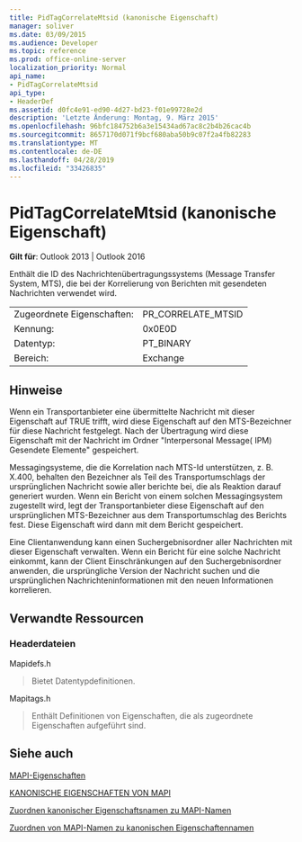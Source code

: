 ```yaml
---
title: PidTagCorrelateMtsid (kanonische Eigenschaft)
manager: soliver
ms.date: 03/09/2015
ms.audience: Developer
ms.topic: reference
ms.prod: office-online-server
localization_priority: Normal
api_name:
- PidTagCorrelateMtsid
api_type:
- HeaderDef
ms.assetid: d0fc4e91-ed90-4d27-bd23-f01e99728e2d
description: 'Letzte Änderung: Montag, 9. März 2015'
ms.openlocfilehash: 96bfc184752b6a3e15434ad67ac8c2b4b26cac4b
ms.sourcegitcommit: 8657170d071f9bcf680aba50b9c07f2a4fb82283
ms.translationtype: MT
ms.contentlocale: de-DE
ms.lasthandoff: 04/28/2019
ms.locfileid: "33426835"
---
```

# <a name="pidtagcorrelatemtsid-canonical-property"></a>PidTagCorrelateMtsid (kanonische Eigenschaft)

  
  
**Gilt für**: Outlook 2013 | Outlook 2016 
  
Enthält die ID des Nachrichtenübertragungssystems (Message Transfer System, MTS), die bei der Korrelierung von Berichten mit gesendeten Nachrichten verwendet wird.
  
|||
|:-----|:-----|
|Zugeordnete Eigenschaften:  <br/> |PR_CORRELATE_MTSID  <br/> |
|Kennung:  <br/> |0x0E0D  <br/> |
|Datentyp:  <br/> |PT_BINARY  <br/> |
|Bereich:  <br/> |Exchange  <br/> |
   
## <a name="remarks"></a>Hinweise

Wenn ein Transportanbieter eine übermittelte Nachricht mit dieser Eigenschaft auf TRUE trifft, wird diese Eigenschaft auf den MTS-Bezeichner für diese Nachricht festgelegt. Nach der Übertragung wird diese Eigenschaft mit der Nachricht im Ordner "Interpersonal Message( IPM) Gesendete Elemente" gespeichert.
  
Messagingsysteme, die die Korrelation nach MTS-Id unterstützen, z. B. X.400, behalten den Bezeichner als Teil des Transportumschlags der ursprünglichen Nachricht sowie aller berichte bei, die als Reaktion darauf generiert wurden. Wenn ein Bericht von einem solchen Messagingsystem zugestellt wird, legt der Transportanbieter diese Eigenschaft auf den ursprünglichen MTS-Bezeichner aus dem Transportumschlag des Berichts fest. Diese Eigenschaft wird dann mit dem Bericht gespeichert.
  
Eine Clientanwendung kann einen Suchergebnisordner aller Nachrichten mit dieser Eigenschaft verwalten. Wenn ein Bericht für eine solche Nachricht einkommt, kann der Client Einschränkungen auf den Suchergebnisordner anwenden, die ursprüngliche Version der Nachricht suchen und die ursprünglichen Nachrichteninformationen mit den neuen Informationen korrelieren.
  
## <a name="related-resources"></a>Verwandte Ressourcen

### <a name="header-files"></a>Headerdateien

Mapidefs.h
  
> Bietet Datentypdefinitionen.
    
Mapitags.h
  
> Enthält Definitionen von Eigenschaften, die als zugeordnete Eigenschaften aufgeführt sind.
    
## <a name="see-also"></a>Siehe auch



[MAPI-Eigenschaften](mapi-properties.md)
  
[KANONISCHE EIGENSCHAFTEN VON MAPI](mapi-canonical-properties.md)
  
[Zuordnen kanonischer Eigenschaftsnamen zu MAPI-Namen](mapping-canonical-property-names-to-mapi-names.md)
  
[Zuordnen von MAPI-Namen zu kanonischen Eigenschaftennamen](mapping-mapi-names-to-canonical-property-names.md)

